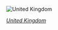 
![United Kingdom](https://www.gstatic.com/prettyearth/assets/full/1471.jpg)

*[United Kingdom](https://www.google.com/maps/@55.950656,-3.067058,17z/data=!3m1!1e3)*
